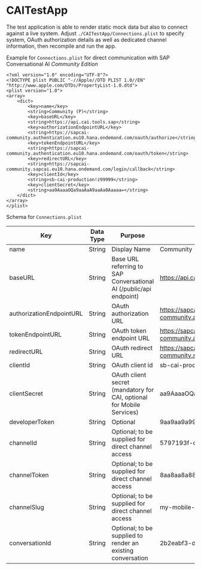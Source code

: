 # CAITestApp

The test application is able to render static mock data but also to connect against a live system. Adjust `./CAITestApp/Connections.plist` to specify system, OAuth authorization details as well as dedicated channel information, then recompile and run the app.

Example for `Connections.plist` for direct communication with SAP Conversational AI *Community Edition*

```
<?xml version="1.0" encoding="UTF-8"?>
<!DOCTYPE plist PUBLIC "-//Apple//DTD PLIST 1.0//EN" "http://www.apple.com/DTDs/PropertyList-1.0.dtd">
<plist version="1.0">
<array>
	<dict>
		<key>name</key>
		<string>Community (P)</string>
		<key>baseURL</key>
		<string>https://api.cai.tools.sap</string>
		<key>authorizationEndpointURL</key>
		<string>https://sapcai-community.authentication.eu10.hana.ondemand.com/oauth/authorize</string>
		<key>tokenEndpointURL</key>
		<string>https://sapcai-community.authentication.eu10.hana.ondemand.com/oauth/token</string>
		<key>redirectURL</key>
		<string>https://sapcai-community.sapcai.eu10.hana.ondemand.com/login/callback</string>
		<key>clientId</key>
		<string>sb-cai-production!z99999</string>
		<key>clientSecret</key>
		<string>aa9AaaaOQa9aaAaA9aaAa0Aaaaa=</string>
	</dict>
</array>
</plist>
```

Schema for `Connections.plist`

|Key|Data Type|Purpose|Example|
|---|---|---|---|
|name|String|Display Name|Community|
|baseURL|String|Base URL referring to SAP Conversational AI (/public/api endpoint)|https://api.cai.tools.sap|
|authorizationEndpointURL|String|OAuth authorization URL|https://sapcai-community.authentication.eu10.hana.ondemand.com/oauth/authorize|
|tokenEndpointURL|String|OAuth token endpoint URL|https://sapcai-community.authentication.eu10.hana.ondemand.com/oauth/token|
|redirectURL|String|OAuth redirect URL|https://sapcai-community.sapcai.eu10.hana.ondemand.com/login/callback|
|clientId|String|OAuth client id|sb-cai-production!z99999|
|clientSecret|String|OAuth client secret (mandatory for CAI, optional for Mobile Services)|aa9AaaaOQa9aaAaA9aaAa0Aaaaa=|
|developerToken|String|Optional|9aa9aa9a99aa9a9a9a9a999a9a99a99a|
|channelId|String|Optional; to be supplied for direct channel access|5797193f-dd10-481f-a044-6a389151f98e|
|channelToken|String|Optional; to be supplied for direct channel access|8aa8aa8a88aa8a8a8a8a888a8a88a88a|
|channelSlug|String|Optional; to be supplied for direct channel access|my-mobile-bot-slug-name|
|conversationId|String|Optional; to be supplied to render an existing conversation|2b2eabf3-d995-45a7-b8c5-1d36d626fcfe|
